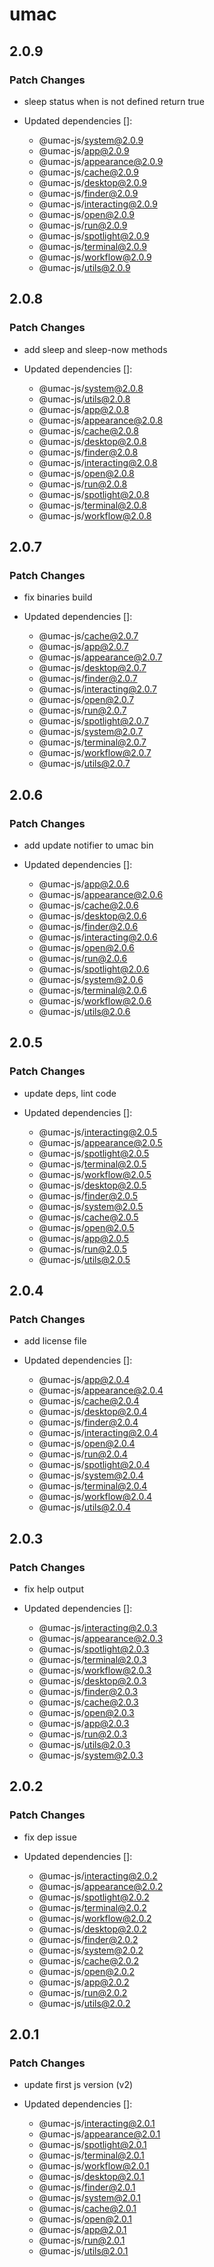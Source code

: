 # umac

## 2.0.9

### Patch Changes

- sleep status when is not defined return true

- Updated dependencies []:
  - @umac-js/system@2.0.9
  - @umac-js/app@2.0.9
  - @umac-js/appearance@2.0.9
  - @umac-js/cache@2.0.9
  - @umac-js/desktop@2.0.9
  - @umac-js/finder@2.0.9
  - @umac-js/interacting@2.0.9
  - @umac-js/open@2.0.9
  - @umac-js/run@2.0.9
  - @umac-js/spotlight@2.0.9
  - @umac-js/terminal@2.0.9
  - @umac-js/workflow@2.0.9
  - @umac-js/utils@2.0.9

## 2.0.8

### Patch Changes

- add sleep and sleep-now methods

- Updated dependencies []:
  - @umac-js/system@2.0.8
  - @umac-js/utils@2.0.8
  - @umac-js/app@2.0.8
  - @umac-js/appearance@2.0.8
  - @umac-js/cache@2.0.8
  - @umac-js/desktop@2.0.8
  - @umac-js/finder@2.0.8
  - @umac-js/interacting@2.0.8
  - @umac-js/open@2.0.8
  - @umac-js/run@2.0.8
  - @umac-js/spotlight@2.0.8
  - @umac-js/terminal@2.0.8
  - @umac-js/workflow@2.0.8

## 2.0.7

### Patch Changes

- fix binaries build

- Updated dependencies []:
  - @umac-js/cache@2.0.7
  - @umac-js/app@2.0.7
  - @umac-js/appearance@2.0.7
  - @umac-js/desktop@2.0.7
  - @umac-js/finder@2.0.7
  - @umac-js/interacting@2.0.7
  - @umac-js/open@2.0.7
  - @umac-js/run@2.0.7
  - @umac-js/spotlight@2.0.7
  - @umac-js/system@2.0.7
  - @umac-js/terminal@2.0.7
  - @umac-js/workflow@2.0.7
  - @umac-js/utils@2.0.7

## 2.0.6

### Patch Changes

- add update notifier to umac bin

- Updated dependencies []:
  - @umac-js/app@2.0.6
  - @umac-js/appearance@2.0.6
  - @umac-js/cache@2.0.6
  - @umac-js/desktop@2.0.6
  - @umac-js/finder@2.0.6
  - @umac-js/interacting@2.0.6
  - @umac-js/open@2.0.6
  - @umac-js/run@2.0.6
  - @umac-js/spotlight@2.0.6
  - @umac-js/system@2.0.6
  - @umac-js/terminal@2.0.6
  - @umac-js/workflow@2.0.6
  - @umac-js/utils@2.0.6

## 2.0.5

### Patch Changes

- update deps, lint code

- Updated dependencies []:
  - @umac-js/interacting@2.0.5
  - @umac-js/appearance@2.0.5
  - @umac-js/spotlight@2.0.5
  - @umac-js/terminal@2.0.5
  - @umac-js/workflow@2.0.5
  - @umac-js/desktop@2.0.5
  - @umac-js/finder@2.0.5
  - @umac-js/system@2.0.5
  - @umac-js/cache@2.0.5
  - @umac-js/open@2.0.5
  - @umac-js/app@2.0.5
  - @umac-js/run@2.0.5
  - @umac-js/utils@2.0.5

## 2.0.4

### Patch Changes

- add license file

- Updated dependencies []:
  - @umac-js/app@2.0.4
  - @umac-js/appearance@2.0.4
  - @umac-js/cache@2.0.4
  - @umac-js/desktop@2.0.4
  - @umac-js/finder@2.0.4
  - @umac-js/interacting@2.0.4
  - @umac-js/open@2.0.4
  - @umac-js/run@2.0.4
  - @umac-js/spotlight@2.0.4
  - @umac-js/system@2.0.4
  - @umac-js/terminal@2.0.4
  - @umac-js/workflow@2.0.4
  - @umac-js/utils@2.0.4

## 2.0.3

### Patch Changes

- fix help output

- Updated dependencies []:
  - @umac-js/interacting@2.0.3
  - @umac-js/appearance@2.0.3
  - @umac-js/spotlight@2.0.3
  - @umac-js/terminal@2.0.3
  - @umac-js/workflow@2.0.3
  - @umac-js/desktop@2.0.3
  - @umac-js/finder@2.0.3
  - @umac-js/cache@2.0.3
  - @umac-js/open@2.0.3
  - @umac-js/app@2.0.3
  - @umac-js/run@2.0.3
  - @umac-js/utils@2.0.3
  - @umac-js/system@2.0.3

## 2.0.2

### Patch Changes

- fix dep issue

- Updated dependencies []:
  - @umac-js/interacting@2.0.2
  - @umac-js/appearance@2.0.2
  - @umac-js/spotlight@2.0.2
  - @umac-js/terminal@2.0.2
  - @umac-js/workflow@2.0.2
  - @umac-js/desktop@2.0.2
  - @umac-js/finder@2.0.2
  - @umac-js/system@2.0.2
  - @umac-js/cache@2.0.2
  - @umac-js/open@2.0.2
  - @umac-js/app@2.0.2
  - @umac-js/run@2.0.2
  - @umac-js/utils@2.0.2

## 2.0.1

### Patch Changes

- update first js version (v2)

- Updated dependencies []:
  - @umac-js/interacting@2.0.1
  - @umac-js/appearance@2.0.1
  - @umac-js/spotlight@2.0.1
  - @umac-js/terminal@2.0.1
  - @umac-js/workflow@2.0.1
  - @umac-js/desktop@2.0.1
  - @umac-js/finder@2.0.1
  - @umac-js/system@2.0.1
  - @umac-js/cache@2.0.1
  - @umac-js/open@2.0.1
  - @umac-js/app@2.0.1
  - @umac-js/run@2.0.1
  - @umac-js/utils@2.0.1
